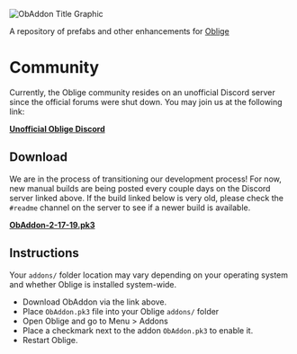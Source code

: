 ![ObAddon Title Graphic](https://i.imgur.com/InGFHSX.png)

A repository of prefabs and other enhancements for [Oblige](http://oblige.sourceforge.net/)

# Community
Currently, the Oblige community resides on an unofficial Discord server since the official forums were shut down. You may join us at the following link:

[**Unofficial Oblige Discord**](https://discord.gg/AFws8ty)

## Download
We are in the process of transitioning our development process! For now, new manual builds are being posted every couple days on the Discord server linked above. If the build linked below is very old, please check the `#readme` channel on the server to see if a newer build is available.

[**ObAddon-2-17-19.pk3**](https://cdn.discordapp.com/attachments/405211037344989184/546694387414073347/ObAddon-2-17-19.pk3)

## Instructions

Your `addons/` folder location may vary depending on your operating system and whether Oblige is installed system-wide.

* Download ObAddon via the link above.
* Place `ObAddon.pk3` file into your Oblige `addons/` folder
* Open Oblige and go to Menu > Addons
* Place a checkmark next to the addon `ObAddon.pk3` to enable it.
* Restart Oblige.
